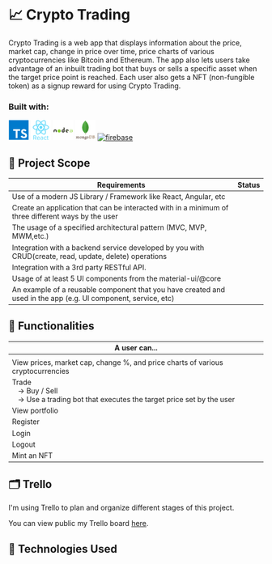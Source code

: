 # 📈 Crypto Trading

Crypto Trading is a web app that displays information about the price, market cap, change in price over time, price charts of various cryptocurrencies like Bitcoin and Ethereum. The app also lets users take advantage of an inbuilt trading bot that buys or sells a specific asset when the target price point is reached. Each user also gets a NFT (non-fungible token) as a signup reward for using Crypto Trading.

<h3 align="left">Built with:</h3>
<a href="https://www.typescriptlang.org/" target="_blank" rel="noreferrer"> <img src="https://raw.githubusercontent.com/devicons/devicon/master/icons/typescript/typescript-plain.svg" alt="typescript" width="40" height="40"/></a> 
<a href="https://reactjs.org/" target="_blank" rel="noreferrer"> <img src="https://raw.githubusercontent.com/devicons/devicon/master/icons/react/react-original-wordmark.svg" alt="react" width="40" height="40"/></a> 
<a href="https://nodejs.org" target="_blank" rel="noreferrer"> <img src="https://raw.githubusercontent.com/devicons/devicon/master/icons/nodejs/nodejs-original-wordmark.svg" alt="nodejs" width="40" height="40"/></a> 
<a href="https://www.mongodb.com/" target="_blank" rel="noreferrer"> <img src="https://raw.githubusercontent.com/devicons/devicon/master/icons/mongodb/mongodb-original-wordmark.svg" alt="mongodb" width="40" height="40"/></a> 
<a href="https://firebase.google.com/" target="_blank" rel="noreferrer"> <img src="https://www.vectorlogo.zone/logos/firebase/firebase-icon.svg" alt="firebase" width="40" height="40"/></a>

## 🎯 Project Scope

| Requirements                                                                                                  | Status |
| ------------------------------------------------------------------------------------------------------------- | ------ |
| Use of a modern JS Library / Framework like React, Angular, etc                                               |        |
| Create an application that can be interacted with in a minimum of three different ways by the user            |        |
| The usage of a specified architectural pattern (MVC, MVP, MWM,etc.)                                           |        |
| Integration with a backend service developed by you with CRUD(create, read, update, delete) operations        |        |
| Integration with a 3rd party RESTful API.                                                                     |        |
| Usage of at least 5 UI components from the material-ui/@core                                                  |        |
| An example of a reusable component that you have created and used in the app (e.g. Ul component, service, etc) |        |

## 🔬 Functionalities

| A user can...                                                                                                           |
| ----------------------------------------------------------------------------------------------------------------------- |
|                                                                                                                         |
| View prices, market cap, change %, and price charts of various cryptocurrencies                                         |
| Trade<br> &nbsp; &nbsp;→ Buy / Sell<br> &nbsp; &nbsp;→ Use a trading bot that executes the target price set by the user |
| View portfolio                                                                                                          |
| Register                                                                                                                |
| Login                                                                                                                   |
| Logout                                                                                                                  |
| Mint an NFT                                                                                                             |

## 🗂 Trello

I'm using Trello to plan and organize different stages of this project.

You can view public my Trello board [here](https://trello.com/b/eemmONte/trading-app).

## 🧪 Technologies Used

